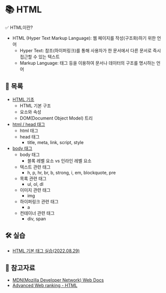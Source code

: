 # 📚 HTML

✅ HTML이란?

- HTML (Hyper Text Markup Language): 웹 페이지를 작성(구조화)하기 위한 언어
  - Hyper Text: 참조(하이퍼링크)를 통해 사용자가 한 문서에서 다른 문서로 즉시 접근할 수 있는 텍스트
  - Markup Language: 태그 등을 이용하여 문서나 데이터의 구조를 명시하는 언어



## 📃 목록

- [HTML 기초](https://github.com/hyejinny97/TIL/blob/master/HTML/base.md)
  - HTML 기본 구조
  - 요소와 속성
  - DOM(Document Object Model) 트리
- [html / head 태그](https://github.com/hyejinny97/TIL/blob/master/HTML/html_head_tag.md)
  - html 태그
  - head 태그
    - title, meta, link, script, style
- [body 태그](https://github.com/hyejinny97/TIL/blob/master/HTML/body_tag.md)
  - body 태그
    - 블록 레벨 요소 vs 인라인 레벨 요소
  - 텍스트 관련 태그
    - h, p, hr, br, b, strong, i, em, blockquote, pre
  - 목록 관련 태그
    - ul, ol, dl
  - 이미지 관련 태그
    - img
  - 하이퍼링크 관련 태그
    - a
  - 컨테이너 관련 태그
    - div, span



## 🛠 실습
- [HTML 기본 태그 실습(2022.08.29)](https://github.com/hyejinny97/TIL/blob/master/HTML/practice/practice_01.html)


## 🔎 참고자료
- [MDN(Mozilla Developer Network) Web Docs](https://developer.mozilla.org/ko/)
- [Advanced Web ranking - HTML](https://www.advancedwebranking.com/seo/html-study/#overview)